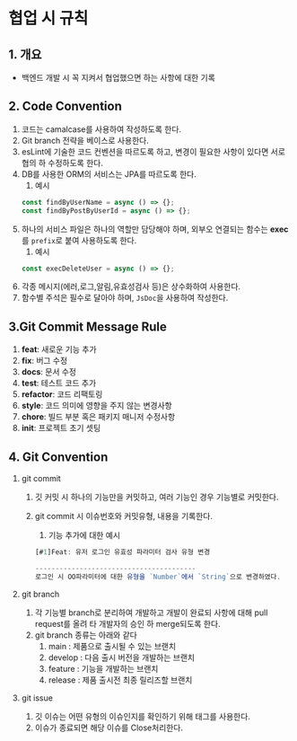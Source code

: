 # 협업 시 규칙

## 1. 개요

- 백엔드 개발 시 꼭 지켜서 협업했으면 하는 사항에 대한 기록

## 2. Code Convention

1. 코드는 camalcase를 사용하여 작성하도록 한다.
2. Git branch 전략을 베이스로 사용한다.
3. esLint에 기술한 코드 컨벤션을 따르도록 하고, 변경이 필요한 사항이 있다면 서로 협의 하 수정하도록 한다.
4. DB를 사용한 ORM의 서비스는 JPA를 따르도록 한다.
   1. 예시
   ```javascript
   const findByUserName = async () => {};
   const findByPostByUserId = async () => {};
   ```
5. 하나의 서비스 파일은 하나의 역할만 담당해야 하며, 외부오 연결되는 함수는 **exec** 를 `prefix`로 붙여 사용하도록 한다.
   1. 예시
   ```javascript
   const execDeleteUser = async () => {};
   ```
6. 각종 메시지(에러,로그,알림,유효성검사 등)은 상수화하여 사용한다.
7. 함수별 주석은 필수로 달아야 하며, `JsDoc`을 사용하여 작성한다.

## 3.Git Commit Message Rule

1. **feat**: 새로운 기능 추가 
2. **fix**: 버그 수정
3. **docs**: 문서 수정
4. **test**: 테스트 코드 추가
5. **refactor**: 코드 리팩토링
6. **style**: 코드 의미에 영향을 주지 않는 변경사항
7. **chore**: 빌드 부분 혹은 패키지 매니저 수정사항
8. **init**: 프로젝트 초기 셋팅

## 4. Git Convention

1. git commit

   1. 깃 커밋 시 하나의 기능만을 커밋하고, 여러 기능인 경우 기능별로 커밋한다.
   2. git commit 시 이슈번호와 커밋유형, 내용을 기록한다.

      1. 기능 추가에 대한 예시

      ```js
      [#1]Feat: 유저 로그인 유효성 파라미터 검사 유형 변경

      ----------------------------------------
      로그인 시 OO파라미터에 대한 유형을 `Number`에서 `String`으로 변경하였다.
      ```

2. git branch
   1. 각 기능별 branch로 분리하여 개발하고 개발이 완료되 사항에 대해 pull request를 올려 타 개발자의 승인 하 merge되도록 한다.
   2. git branch 종류는 아래와 같다
      1. main : 제품으로 출시될 수 있는 브랜치
      2. develop : 다음 출시 버전을 개발하는 브랜치
      3. feature : 기능을 개발하는 브랜치
      4. release : 제품 출시전 최종 릴리즈할 브랜치
      
3. git issue
   1. 깃 이슈는 어떤 유형의 이슈인지를 확인하기 위해 태그를 사용한다.
   2. 이슈가 종료되면 해당 이슈를 Close처리한다.
